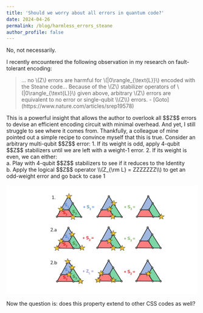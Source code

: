 ```yaml
---
title: 'Should we worry about all errors in quantum code?'
date: 2024-04-26
permalink: /blog/harmless_errors_steane
author_profile: false
---
```


No, not necessarily.

I recently encountered the following observation in my research on fault-tolerant encoding:
<blockquote>
... no \(Z\) errors are harmful for \(|0\rangle_{\text{L}}\) encoded with the Steane code... Because of the \(Z\) stabilizer operators of \(|0\rangle_{\text{L}}\) given above, arbitrary \(Z\) errors are equivalent to no error or single-qubit \\(Z\\) errors. - [Goto](https://www.nature.com/articles/srep19578)
</blockquote>
This is a powerful insight that allows the author to overlook all $$Z$$ errors to devise an efficient encoding circuit with minimal overhead. And yet, I still struggle to see where it comes from. Thankfully, a colleague of mine pointed out a simple recipe to convince myself that this is true. Consider an arbitrary multi-qubit $$Z$$ error:
    1. If its weight is odd, apply 4-qubit $$Z$$ stabilizers until we are left with a weight-1 error.
    2. If its weight is even, we can either:<br/>
        a. Play with 4-qubit $$Z$$ stabilizers to see if it reduces to the Identity<br/>
        b. Apply the logical $$Z$$ operator \\(Z_{\rm L} = ZZZZZZZ\\) to get an odd-weight error and go back to case 1<br/>
<br/><img src='/images/Zerrors_Steane.png'>

Now the question is: does this property extend to other CSS codes as well?